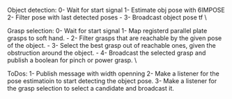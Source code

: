 Object detection:
    0- Wait for start signal
	1- Estimate obj pose with 6IMPOSE \
	2- Filter pose with last detected poses -
	3- Broadcast object pose tf \

Grasp selection:
    0- Wait for start signal
	1- Map registerd parallel plate grasps to soft hand. -
	2- Filter grasps that are reachable by the given pose of the object. -
	3- Select the best grasp out of reachable ones, given the obstruction around the object. -
	4- Broadcast the selected grasp and publish a boolean for pinch or power grasp. \

ToDos:
    1- Publish message with width openning
    2- Make a listener for the pose estimatioin to start detecting the object pose.
    3- Make a listener for the grasp selection to select a candidate and broadcast it.